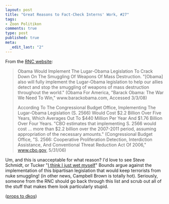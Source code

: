 ```yaml
--- 
layout: post
title: "Great Reasons to Fact-Check Interns' Work, #27"
tags: 
- Zoon Politikon
comments: true
type: post
published: true
meta: 
  _edit_last: "2"
---
```

From the <a href="http://www.gop.com/obamaspendometer.htm">RNC website</a>:
<blockquote>Obama Would Implement The Lugar-Obama Legislation To Crack Down On The Smuggling Of Weapons Of Mass Destruction. "[Obama] also will fully implement the Lugar-Obama legislation to help our allies detect and stop the smuggling of weapons of mass destruction throughout the world." (Obama For America, "Barack Obama: The War We Need To Win," www.barackobama.com, Accessed 3/3/08)

According To The Congressional Budget Office, Implementing The Lugar-Obama Legislation (S. 2566) Would Cost $2.2 Billion Over Five Years, Which Averages Out To $440 Million Per Year And $1.76 Billion Over Four Years. "CBO estimates that implementing S. 2566 would cost ... more than $2.2 billion over the 2007-2011 period, assuming appropriation of the necessary amounts." (Congressional Budget Office, "S. 2566: Cooperative Proliferation Detection, Interdiction Assistance, And Conventional Threat Reduction Act Of 2006," www.cbo.gov, 5/31/06)</blockquote>
Um, and this is unacceptable for what reason? I'd love to see Steve Schmidt, or Tucker "<a href="http://talkingpointsmemo.com/archives/212194.php">I think I just wet myself</a>" Bounds argue against the implementation of this bipartisan legislation that would keep terrorists from nuke smuggling! (in other news, Campbell Brown is totally hot). Seriously, someone from the RNC should go back through this list and scrub out all of the stuff that makes them look particularly stupid.

(<a href="http://www.dailykos.com/storyonly/2008/10/2/115241/196/652/617702">props to dkos</a>)
